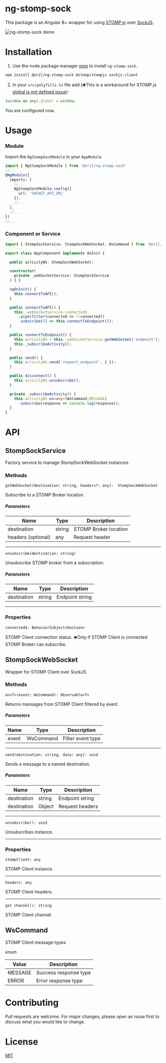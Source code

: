 # ng-stomp-sock

This package is an Angular 8+ wrapper for using [STOMP.js](https://github.com/stomp-js/stompjs) over [SockJS](https://github.com/sockjs/sockjs-client).

![ng-stomp-sock demo](https://raw.githubusercontent.com/oril-software/ng-stomp-sock/master/projects/ng-stomp-sock-demo/src/assets/demo.gif)

# Installation

1. Use the node package manager [npm](https://www.npmjs.com/) to install `ng-stomp-sock`.

```bash
npm install @oril/ng-stomp-sock @stomp/stompjs sockjs-client 
```
2. In your `src/polyfills.ts` file add
(🛎️This is a workaround for STOMP.js [global is not defined issue](https://github.com/stomp-js/ng2-stompjs/issues/70)):

```typescript
(window as any).global = window;
```

You are configured now.

# Usage

### Module
Import the `NgStompSockModule` in your `AppModule`.
```typescript
import { NgStompSockModule } from '@oril/ng-stomp-sock'
//...
@NgModule({
  imports: [
    //...
    NgStompSockModule.config({
      url: 'SOCKET_API_URL'
    }),
    //...
  ],
  //...
})
//...
```
### Component or Service


```typescript
import { StompSockService, StompSockWebSocket, WsCommand } from '@oril/ng-stomp-sock';

export class AppComponent implements OnInit {

  public activityWS: StompSockWebSocket;

  constructor(
    private _webSocketService: StompSockService
  ) { }

  ngOnInit() {
    this.connectToAPI();
  }

  public connectToAPI() {
    this._webSocketService.connected$
      .pipe(filter(connected => !!connected))
      .subscribe(() => this.connectToEndpoint());
  }

  public connectToEndpoint() {
    this.activityWS = this._webSocketService.getWebSocket('endpoint');
    this._subscribeActivity();
  }

  public send() {
    this.activityWS.send('request_endpoint', { });
  }

  public disconnect() {
    this.activityWS.unsubscribe();
  }

  private _subscribeActivity() {
    this.activityWS.on<any>(WsCommand.MESSAGE)
      .subscribe(response => console.log(response));
  }
}
```

# API

## StompSockService

Factory service to manage StompSockWebSocket instances.

### Methods

`getWebSocket(destination: string, headers?: any): 
StompSockWebSocket`

Subscribe to a STOMP Broker location.

##### Parameters

| Name               | Type   | Description           |
| ------------------ |--------| ----------------------|
| destination        | string | STOMP Broker location |
| headers (optional) | any    | Request header        |

---

`unsubscribe(destination: string)`

Unsubscribe STOMP broker from a subscription.

##### Parameters

| Name        | Type   | Description     |
| ----------- |--------| --------------- |
| destination | string | Endpoint string |

---

### Properties

`connected$: BehaviorSubject<boolean>`

STOMP Client connection status.
🛎️Only if STOMP Client is connected STOMP Broker can subscribe.

## StompSockWebSocket

Wrapper for STOMP Client over SockJS

### Methods

`on<T>(event: WsCommand): Observable<T>`

Returns messages from STOMP Client filtered by event.

##### Parameters

| Name      | Type      | Description       |
| --------- |-----------| ------------------|
| event     | WsCommand | Filter event type |

---

`send(destination: string, data: any): void`

Sends a message to a named destination.

##### Parameters

| Name            | Type   | Description       |
| --------------- |--------| ------------------|
| destination     | string | Endpoint string   |
| destination     | Object | Request headers   |

---

`unsubscribe(): void`

Unsubscribes instance.

---

### Properties

`stompClient: any`

STOMP Client instance.

---

`headers: any`

STOMP Client headers.

---

`get channel(): string`

STOMP Client channel.


## WsCommand

STOMP Client message types

enum

| Value           | Description          |
| --------------- | ---------------------|
| MESSAGE         | Success response type |
| ERROR           | Error response type  |


# Contributing
Pull requests are welcome. For major changes, please open an issue first to discuss what you would like to change.

# License
[MIT](https://github.com/oril-software/ng-stomp-sock/blob/master/LICENSE)